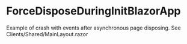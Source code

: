 # ForceDisposeDuringInitBlazorApp

Example of crash with events after asynchronous page disposing.
See Clients/Shared/MainLayout.razor
